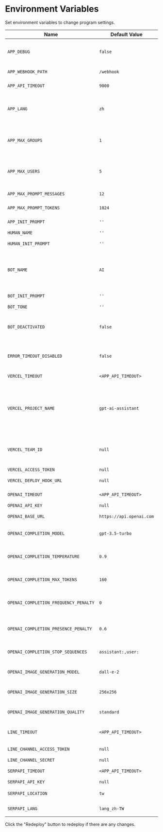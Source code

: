 <script setup>
import { withBase } from '@vuepress/client'
</script>

# Environment Variables

Set environment variables to change program settings.

Name | Default Value | Description
--- | --- | ---
`APP_DEBUG` | `false` | Print prompt to console. The value must be `true` of `false`.
`APP_WEBHOOK_PATH` | `/webhook` | Custom webhook path.
`APP_API_TIMEOUT` | `9000` | Timeout for API calls.
`APP_LANG` | `zh` | Application language. The value must be one of `zh_TW`, `zh_CN`, `en` or `ja`.
`APP_MAX_GROUPS` | `1` | Maximum groups. The `VERCEL_ACCESS_TOKEN` environment variable is required.
`APP_MAX_USERS` | `5` | Maximum users. The `VERCEL_ACCESS_TOKEN` environment variable is required.
`APP_MAX_PROMPT_MESSAGES` | `12` | Maximum prompt sentences.
`APP_MAX_PROMPT_TOKENS` | `1024` | Maximum prompt tokens.
`APP_INIT_PROMPT` | `''` | Initial prompt of system.
`HUMAN_NAME` | `''` | Name of user.
`HUMAN_INIT_PROMPT` | `''` | Initial prompt of user.
`BOT_NAME` | `AI` | Name of AI Assistant. This is used to call AI Assistant when auto-reply is deactivated.
`BOT_INIT_PROMPT` | `''` | Initial prompt of AI Assistant.
`BOT_TONE` | `''` | Tone of AI Assistant.
`BOT_DEACTIVATED` | `false` | Deactivate auto-reply at the beginning. The value must be `true` of `false`.
`ERROR_TIMEOUT_DISABLED` | `false` | Disable timeout error. The value must be `true` of `false`.
`VERCEL_TIMEOUT` | `<APP_API_TIMEOUT>` | Timeout for Vercel API calls.
`VERCEL_PROJECT_NAME` | `gpt-ai-assistant` | Vercel project name. You can use this environment variable when the Vercel project name differs from the GitHub project name.
`VERCEL_TEAM_ID` | `null` | Vercel team ID. You must use this environment variable when using Vercel's Pro plan.
`VERCEL_ACCESS_TOKEN` | `null` | Vercel <a :href="withBase('/images/vercel-access-token.png')" target="_blank">access token</a>
`VERCEL_DEPLOY_HOOK_URL` | `null` | Vercel <a :href="withBase('/images/vercel-deploy-hook-url.png')" target="_blank">deploy hook URL</a>
`OPENAI_TIMEOUT` | `<APP_API_TIMEOUT>` | Timeout for OpenAI API calls.
`OPENAI_API_KEY` | `null` | OpenAI <a :href="withBase('/images/openai-api-key.png')" target="_blank">API key</a>
`OPENAI_BASE_URL` | `https://api.openai.com` | OpenAI API Endpoint.
`OPENAI_COMPLETION_MODEL` | `gpt-3.5-turbo` | Refer to [model](https://platform.openai.com/docs/api-reference/chat/create#chat-create-model) parameter for details.
`OPENAI_COMPLETION_TEMPERATURE` | `0.9` | Refer to [temperature](https://platform.openai.com/docs/api-reference/chat/create#chat-create-temperature) parameter for details.
`OPENAI_COMPLETION_MAX_TOKENS` | `160` | Refer to [max_tokens](https://platform.openai.com/docs/api-reference/chat/create#chat-create-max_tokens) parameter for details.
`OPENAI_COMPLETION_FREQUENCY_PENALTY` | `0` | Refer to [frequency_penalty](https://platform.openai.com/docs/api-reference/chat/create#chat-create-frequency_penalty) parameter for details.
`OPENAI_COMPLETION_PRESENCE_PENALTY` | `0.6` | Refer to [presence_penalty](https://platform.openai.com/docs/api-reference/chat/create#chat-create-presence_penalty) parameter for details.
`OPENAI_COMPLETION_STOP_SEQUENCES` | `assistant:,user:` | Refer to [stop](https://platform.openai.com/docs/api-reference/chat/create#chat-create-stop) parameter for details.
`OPENAI_IMAGE_GENERATION_MODEL` | `dall-e-2` | Refer to [model](https://platform.openai.com/docs/api-reference/images/create#images-create-model) parameter for details.
`OPENAI_IMAGE_GENERATION_SIZE` | `256x256` | Refer to [size](https://platform.openai.com/docs/api-reference/images/create#images-create-size) parameter for details.
`OPENAI_IMAGE_GENERATION_QUALITY` | `standard` | Refer to [quality](https://platform.openai.com/docs/api-reference/images/create#images-create-quality) parameter for details.
`LINE_TIMEOUT` | `<APP_API_TIMEOUT>` | Timeout for LINE Messaging API calls.
`LINE_CHANNEL_ACCESS_TOKEN` | `null` | LINE <a :href="withBase('/images/line-channel-access-token.png')" target="_blank">channel access token</a>
`LINE_CHANNEL_SECRET` | `null` | LINE <a :href="withBase('/images/line-channel-secret.png')" target="_blank">channel secret</a>
`SERPAPI_TIMEOUT` | `<APP_API_TIMEOUT>` | Timeout for SerpApi API calls.
`SERPAPI_API_KEY` | `null` | SerpApi <a :href="withBase('/images/serpapi-api-key.png')" target="_blank">API key</a>
`SERPAPI_LOCATION` | `tw` | Location of search。
`SERPAPI_LANG` | `lang_zh-TW` | Language of search。

Click the "Redeploy" button to redeploy if there are any changes.

<div align="center">
  <img :src="withBase('/images/vercel-redeploy.png')" width="600"/>
</div>
